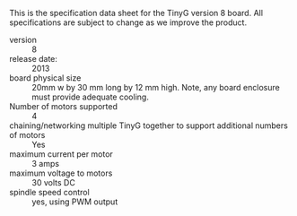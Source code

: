 This is the specification data sheet for the TinyG version 8 board. All specifications are subject to change as we improve the product.

<dl>
<dt>version
<dd>8
<dt>release date:
<dd>2013

<dt>board physical size
<dd>20mm w by 30 mm long by 12 mm high. Note, any board enclosure must provide adequate cooling.
<dt>Number of motors supported
<dd>4
<dt>chaining/networking multiple TinyG together to support additional numbers of motors
<dd>Yes
<dt>maximum current per motor
<dd>3 amps
<dt>maximum voltage to motors
<dd>30 volts DC
<dt>spindle speed control
<dd>yes, using PWM output

</dl>
